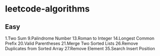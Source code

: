 # leetcode-algorithms

## Easy

1.Two Sum
9.Palindrome Number
13.Roman to Integer
14.Longest Common Prefix
20.Valid Parentheses
21.Merge Two Sorted Lists
26.Remove Duplicates from Sorted Array
27.Remove Element
35.Search Insert Position
